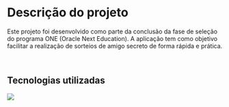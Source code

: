 <h1>Descrição do projeto</h1>
<p>Este projeto foi desenvolvido como parte da conclusão da fase de seleção do programa ONE (Oracle Next Education). 
A aplicação tem como objetivo facilitar a realização de sorteios de amigo secreto de forma rápida e prática.</p>
<br>
<h2>Tecnologias utilizadas</h2>
<img src=https://br.pinterest.com/pin/55380270407677212/>
